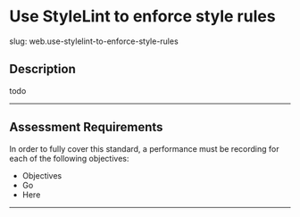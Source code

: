 # Use StyleLint to enforce style rules

slug: web.use-stylelint-to-enforce-style-rules

## Description
todo

---
## Assessment Requirements
In order to fully cover this standard, a performance must be recording for each of the following objectives:

- Objectives
- Go
- Here


---
